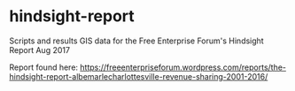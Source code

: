 # hindsight-report
Scripts and results GIS data for the Free Enterprise Forum's Hindsight Report Aug 2017

Report found here:
https://freeenterpriseforum.wordpress.com/reports/the-hindsight-report-albemarlecharlottesville-revenue-sharing-2001-2016/
